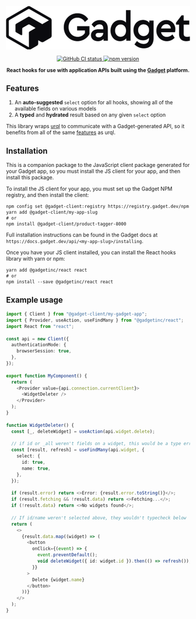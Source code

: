 <div align="center">
  <p>
    <img alt="Gadget logo" src="https://raw.githubusercontent.com/gadget-inc/js-clients/main/docs/assets/gadget-logo.png" />
  </p>
  <p>
    <a href="">
      <img alt="GitHub CI status" src="https://badgen.net/github/checks/gadget-inc/js-clients/main/Test?label=CI" />
    </a>
    <a href="https://www.npmjs.com/package/@gadgetinc/react">
      <img alt="npm version" src="https://badgen.net/npm/dw/@gadgetinc/react?color=4148f2" />
    </a>
  </p>
  <p>
    <strong>
      React hooks for use with application APIs built using the <a href="https://gadget.dev">Gadget</a> platform.
    </strong>
  </p>
</div>

## Features

1. An **auto-suggested** `select` option for all hooks, showing all of the available fields on various models
2. A **typed** and **hydrated** result based on any given `select` option

This library wraps [urql](https://github.com/FormidableLabs/urql) to communicate with a Gadget-generated API, so it benefits from all of
the same [features](https://github.com/FormidableLabs/urql/blob/main/README.md#-features) as urql.

## Installation

This is a companion package to the JavaScript client package generated for your Gadget app, so you must install the JS client for your app, and then install this package.

To install the JS client for your app, you must set up the Gadget NPM registry, and then install the client:

```
npm config set @gadget-client:registry https://registry.gadget.dev/npm
yarn add @gadget-client/my-app-slug
# or
npm install @gadget-client/product-tagger-8000
```

Full installation instructions can be found in the Gadget docs at `https://docs.gadget.dev/api/<my-app-slug>/installing`.

Once you have your JS client installed, you can install the React hooks library with yarn or npm:

```
yarn add @gadgetinc/react react
# or
npm install --save @gadgetinc/react react
```

## Example usage

```typescript
import { Client } from "@gadget-client/my-gadget-app";
import { Provider, useAction, useFindMany } from "@gadgetinc/react";
import React from "react";

const api = new Client({
  authenticationMode: {
    browserSession: true,
  },
});

export function MyComponent() {
  return (
    <Provider value={api.connection.currentClient}>
      <WidgetDeleter />
    </Provider>
  );
}

function WidgetDeleter() {
  const [_, deleteWidget] = useAction(api.widget.delete);

  // if id or _all weren't fields on a widget, this would be a type error
  const [result, refresh] = useFindMany(api.widget, {
    select: {
      id: true,
      name: true,
    },
  });

  if (result.error) return <>Error: {result.error.toString()}</>;
  if (result.fetching && !result.data) return <>Fetching...</>;
  if (!result.data) return <>No widgets found</>;

  // If id/name weren't selected above, they wouldn't typecheck below
  return (
    <>
      {result.data.map((widget) => (
        <button
          onClick={(event) => {
            event.preventDefault();
            void deleteWidget({ id: widget.id }).then(() => refresh());
          }}
        >
          Delete {widget.name}
        </button>
      ))}
    </>
  );
}
```
